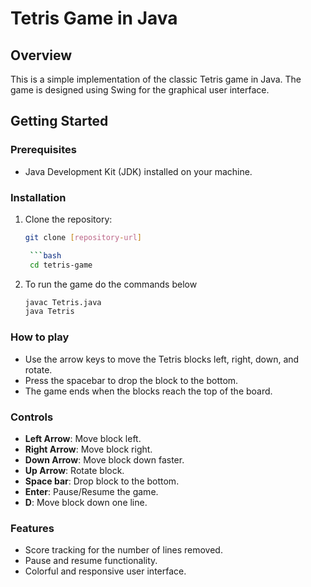 # Tetris Game in Java

## Overview

This is a simple implementation of the classic Tetris game in Java. The game is designed using Swing for the graphical user interface.

## Getting Started

### Prerequisites

- Java Development Kit (JDK) installed on your machine.

### Installation

1. Clone the repository:

   ```bash
   git clone [repository-url]

    ```bash 
    cd tetris-game  
    ```
2. To run the game do the commands below 
    
    ```bash
   javac Tetris.java
   java Tetris
   ```
### How to play
 - Use the arrow keys to move the Tetris blocks left, right, down, and rotate.
 - Press the spacebar to drop the block to the bottom.
 - The game ends when the blocks reach the top of the board.

### Controls
 - **Left Arrow**: Move block left.
 - **Right Arrow**: Move block right.  
 - **Down Arrow**: Move block down faster. 
 - **Up Arrow**: Rotate block. 
 - **Space bar**: Drop block to the bottom. 
 - **Enter**: Pause/Resume the game. 
 - **D**: Move block down one line.

### Features
 - Score tracking for the number of lines removed. 
 - Pause and resume functionality. 
 - Colorful and responsive user interface. 
